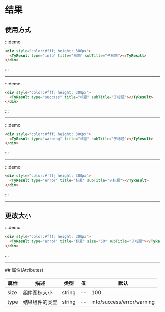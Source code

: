 # 结果

## 使用方式

:::demo

```html
<div style="color:#fff; height: 300px">
  <TyResult type="info" title="标题" subTitle="子标题"></TyResult>
</div>
```

:::

  <hr />

:::demo

```html
<div style="color:#fff; height: 300px">
  <TyResult type="success" title="标题" subTitle="子标题"></TyResult>
</div>
```

:::

  <hr />

:::demo

```html
<div style="color:#fff; height: 300px">
  <TyResult type="warning" title="标题" subTitle="子标题"></TyResult>
</div>
```

:::

  <hr />

:::demo

```html
<div style="color:#fff; height: 300px">
  <TyResult type="error" title="标题" subTitle="子标题"></TyResult>
</div>
```
:::
  <hr />

## 更改大小
:::demo

```html
<div style="color:#fff; height: 300px">
  <TyResult type="error" title="标题" size="50" subTitle="子标题"></TyResult>
</div>
```
:::
  <hr />
## 属性(Attributes)


| 属性       | 描述                           | 类型     | 值                        | 默认          | 
| ---------- | ------------------------------ | -------- | ------------------------- | ------------- |
| size       | 组件图标大小                       | string   | -- | 100 |
| type       | 结果组件的类型                       | string   | -- |  info/success/error/warning  |


